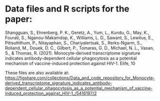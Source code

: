 # Data files and R scripts for the paper:

Shangguan, S., Ehrenberg, P. K., Geretz, A., Yum, L., Kundu, G., May, K., Fourati, S., Nganou-Makamdop, K., Williams, L. D., Sawant, S., Lewitus, E., Pitisuttithum, P., Nitayaphan, S., Chariyalertsak, S., Rerks-Ngarm, S., Rolland, M., Douek, D. C., Gilbert, P., Tomaras, G. D., Michael, N. L., Vasan, S., & Thomas, R. (2021). Monocyte-derived transcriptome signature indicates antibody-dependent cellular phagocytosis as a potential mechanism of vaccine-induced protection against HIV-1. Elife, 10

These files are also available at: https://figshare.com/collections/Data_and_code_repository_for_Monocyte-derived_transcriptome_signature_indicates_antibody-dependent_cellular_phagocytosis_as_a_potential_mechanism_of_vaccine-induced_protection_against_HIV-1_/5416197/2
